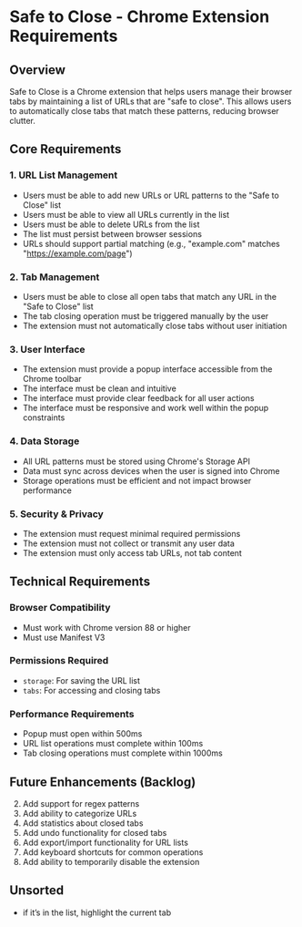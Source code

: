 # Safe to Close - Chrome Extension Requirements

## Overview
Safe to Close is a Chrome extension that helps users manage their browser tabs by maintaining a list of URLs that are "safe to close". This allows users to automatically close tabs that match these patterns, reducing browser clutter.

## Core Requirements

### 1. URL List Management
- Users must be able to add new URLs or URL patterns to the "Safe to Close" list
- Users must be able to view all URLs currently in the list
- Users must be able to delete URLs from the list
- The list must persist between browser sessions
- URLs should support partial matching (e.g., "example.com" matches "https://example.com/page")

### 2. Tab Management
- Users must be able to close all open tabs that match any URL in the "Safe to Close" list
- The tab closing operation must be triggered manually by the user
- The extension must not automatically close tabs without user initiation

### 3. User Interface
- The extension must provide a popup interface accessible from the Chrome toolbar
- The interface must be clean and intuitive
- The interface must provide clear feedback for all user actions
- The interface must be responsive and work well within the popup constraints

### 4. Data Storage
- All URL patterns must be stored using Chrome's Storage API
- Data must sync across devices when the user is signed into Chrome
- Storage operations must be efficient and not impact browser performance

### 5. Security & Privacy
- The extension must request minimal required permissions
- The extension must not collect or transmit any user data
- The extension must only access tab URLs, not tab content

## Technical Requirements

### Browser Compatibility
- Must work with Chrome version 88 or higher
- Must use Manifest V3

### Permissions Required
- `storage`: For saving the URL list
- `tabs`: For accessing and closing tabs

### Performance Requirements
- Popup must open within 500ms
- URL list operations must complete within 100ms
- Tab closing operations must complete within 1000ms

## Future Enhancements (Backlog)
2. Add support for regex patterns
3. Add ability to categorize URLs
4. Add statistics about closed tabs
5. Add undo functionality for closed tabs
6. Add export/import functionality for URL lists
7. Add keyboard shortcuts for common operations
8. Add ability to temporarily disable the extension

## Unsorted
- if it’s in the list, highlight the current tab